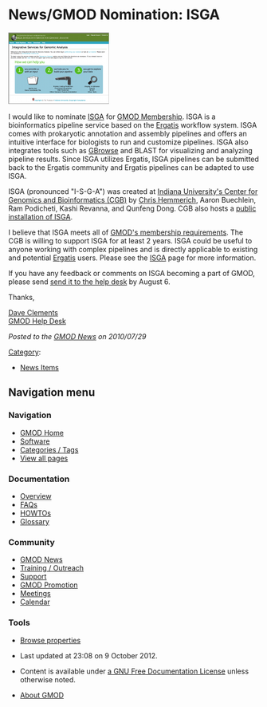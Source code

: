 



<span id="top"></span>




# <span dir="auto">News/GMOD Nomination: ISGA</span>











[<img src="https://raw.githubusercontent.com/GMOD/gmod.github.io/main/mediawiki/images/5/52/ISGAHomePageThumb.png" width="202"
height="143" alt="ISGA" />](../ISGA "ISGA")



I would like to nominate [ISGA](../ISGA "ISGA") for [GMOD
Membership](../GMOD_Membership "GMOD Membership"). ISGA is a
bioinformatics pipeline service based on the
<a href="../Ergatis" class="mw-redirect" title="Ergatis">Ergatis</a>
workflow system. ISGA comes with prokaryotic annotation and assembly
pipelines and offers an intuitive interface for biologists to run and
customize pipelines. ISGA also integrates tools such as
[GBrowse](../GBrowse.1 "GBrowse") and BLAST for visualizing and
analyzing pipeline results. Since ISGA utilizes Ergatis, ISGA pipelines
can be submitted back to the Ergatis community and Ergatis pipelines can
be adapted to use ISGA.

ISGA (pronounced "I-S-G-A") was created at
<a href="http://cgb.indiana.edu/" class="external text"
rel="nofollow">Indiana University's Center for Genomics and
Bioinformatics (CGB)</a> by [Chris
Hemmerich](../User%3AChemmeri "User%3AChemmeri"), Aaron Buechlein, Ram
Podicheti, Kashi Revanna, and Qunfeng Dong. CGB also hosts a
<a href="http://isga.cgb.indiana.edu/" class="external text"
rel="nofollow">public installation of ISGA</a>.

I believe that ISGA meets all of [GMOD's membership
requirements](../GMOD_Membership#Requirements "GMOD Membership"). The
CGB is willing to support ISGA for at least 2 years. ISGA could be
useful to anyone working with complex pipelines and is directly
applicable to existing and potential
<a href="../Ergatis" class="mw-redirect" title="Ergatis">Ergatis</a>
users. Please see the [ISGA](../ISGA "ISGA") page for more information.

If you have any feedback or comments on ISGA becoming a part of GMOD,
please send
<a href="mailto:help@gmod.org" class="external text" rel="nofollow">send
it to the help desk</a> by August 6.

Thanks,

[Dave Clements](../User%3AClements "User%3AClements")  
[GMOD Help Desk](../GMOD_Help_Desk "GMOD Help Desk")

  



*Posted to the [GMOD News](../GMOD_News "GMOD News") on 2010/07/29*






[Category](../Special%3ACategories "Special%3ACategories"):

- [News Items](../Category%3ANews_Items "Category%3ANews Items")






## Navigation menu







<a href="../Main_Page"
style="background-image: url(../../images/GMOD-cogs.png);"
title="Visit the main page"></a>


### Navigation



- <span id="n-GMOD-Home">[GMOD Home](../Main_Page)</span>
- <span id="n-Software">[Software](../GMOD_Components)</span>
- <span id="n-Categories-.2F-Tags">[Categories /
  Tags](../Categories)</span>
- <span id="n-View-all-pages">[View all
  pages](../Special:AllPages)</span>




### Documentation



- <span id="n-Overview">[Overview](../Overview)</span>
- <span id="n-FAQs">[FAQs](../Category%3AFAQ)</span>
- <span id="n-HOWTOs">[HOWTOs](../Category%3AHOWTO)</span>
- <span id="n-Glossary">[Glossary](../Glossary)</span>




### Community



- <span id="n-GMOD-News">[GMOD News](../GMOD_News)</span>
- <span id="n-Training-.2F-Outreach">[Training /
  Outreach](../Training_and_Outreach)</span>
- <span id="n-Support">[Support](../Support)</span>
- <span id="n-GMOD-Promotion">[GMOD Promotion](../GMOD_Promotion)</span>
- <span id="n-Meetings">[Meetings](../Meetings)</span>
- <span id="n-Calendar">[Calendar](../Calendar)</span>




### Tools

- <span id="t-smwbrowselink"><a href="../Special%3ABrowse/News-2FGMOD_Nomination%3A_ISGA"
  rel="smw-browse">Browse properties</a></span>



- <span id="footer-info-lastmod">Last updated at 23:08 on 9 October
  2012.</span>
<!-- - <span id="footer-info-viewcount">6,631 page views.</span> -->
- <span id="footer-info-copyright">Content is available under
  <a href="http://www.gnu.org/licenses/fdl-1.3.html" class="external"
  rel="nofollow">a GNU Free Documentation License</a> unless otherwise
  noted.</span>

<!-- -->

- <span id="footer-places-about">[About
  GMOD](../GMOD%3AAbout "GMOD%3AAbout")</span>

<!-- -->




